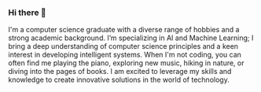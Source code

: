 ### Hi there 👋
I'm a computer science graduate with a diverse range of hobbies and a strong academic background. I’m specializing in AI and Machine Learning; I bring a deep understanding of computer science principles and a keen interest in developing intelligent systems. When I'm not coding, you can often find me playing the piano, exploring new music, hiking in nature, or diving into the pages of books. I am excited to leverage my skills and knowledge to create innovative solutions in the world of technology.
